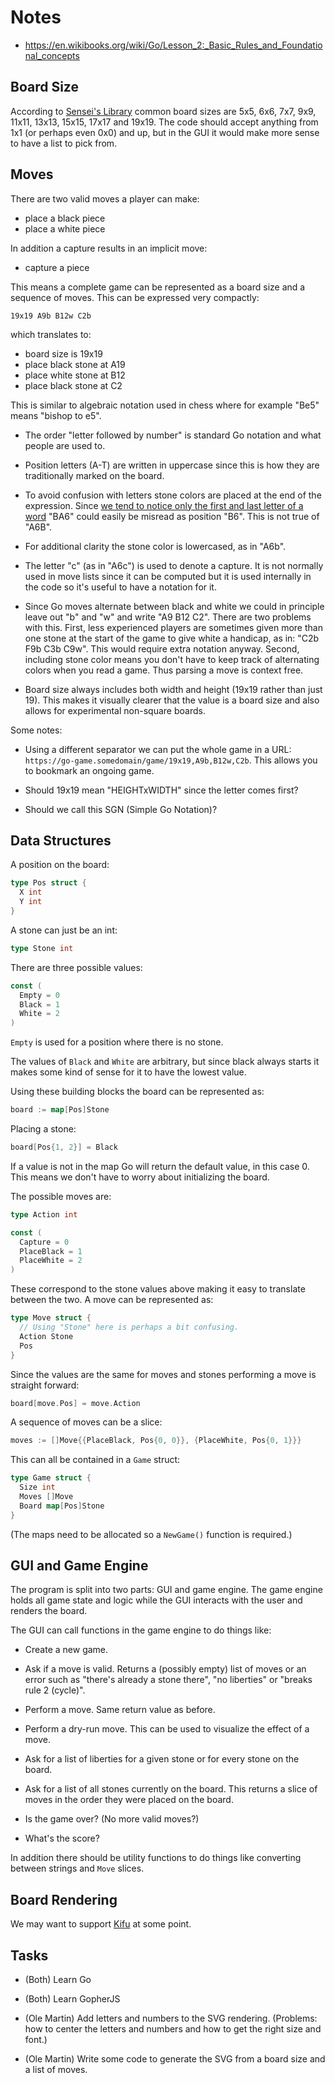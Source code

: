 # Notes

* https://en.wikibooks.org/wiki/Go/Lesson_2:_Basic_Rules_and_Foundational_concepts

## Board Size

According to [Sensei's Library](http://senseis.xmp.net/?DifferentSizedBoards)
common board sizes are 5x5, 6x6, 7x7, 9x9, 11x11, 13x13, 15x15, 17x17
and 19x19. The code should accept anything from 1x1 (or perhaps even
0x0) and up, but in the GUI it would make more sense to have a list to
pick from.


## Moves

There are two valid moves a player can make:

* place a black piece
* place a white piece

In addition a capture results in an implicit move:

* capture a piece

This means a complete game can be represented as a board size and a
sequence of moves. This can be expressed very compactly:

```
19x19 A9b B12w C2b
```

which translates to:

* board size is 19x19
* place black stone at A19
* place white stone at B12
* place black stone at C2

This is similar to algebraic notation used in chess where for example
"Be5" means "bishop to e5".

* The order "letter followed by number" is standard Go notation and
  what people are used to.

* Position letters (A-T) are written in uppercase since this is how
  they are traditionally marked on the board.

* To avoid confusion with letters stone colors are placed at the end
  of the expression. Since [we tend to notice only the first and last
  letter of a word](https://en.wikipedia.org/wiki/Typoglycemia) "BA6"
  could easily be misread as position "B6". This is not true of "A6B".

* For additional clarity the stone color is lowercased, as in "A6b".

* The letter "c" (as in "A6c") is used to denote a capture. It is not
  normally used in move lists since it can be computed but it is used
  internally in the code so it's useful to have a notation for it.

* Since Go moves alternate between black and white we could in
  principle leave out "b" and "w" and write "A9 B12 C2". There are two
  problems with this. First, less experienced players are sometimes
  given more than one stone at the start of the game to give white a
  handicap, as in: "C2b F9b C3b C9w". This would require extra
  notation anyway. Second, including stone color means you don't have
  to keep track of alternating colors when you read a game. Thus
  parsing a move is context free.

* Board size always includes both width and height (19x19 rather than
  just 19). This makes it visually clearer that the value is a board
  size and also allows for experimental non-square boards.

Some notes:

* Using a different separator we can put the whole game in a URL:
  `https://go-game.somedomain/game/19x19,A9b,B12w,C2b`. This allows
  you to bookmark an ongoing game.

* Should 19x19 mean "HEIGHTxWIDTH" since the letter comes first?

* Should we call this SGN (Simple Go Notation)?


## Data Structures

A position on the board:

```go
type Pos struct {
  X int
  Y int
}
```

A stone can just be an int:

```go
type Stone int
```

There are three possible values:

```go
const (
  Empty = 0
  Black = 1
  White = 2
)
```

`Empty` is used for a position where there is no stone.

The values of `Black` and `White` are arbitrary, but since black always starts
it makes some kind of sense for it to have the lowest value.

Using these building blocks the board can be represented as:

```go
board := map[Pos]Stone
```

Placing a stone:

```go
board[Pos{1, 2}] = Black
```

If a value is not in the map Go will return the default value, in this case 0.
This means we don't have to worry about initializing the board.

The possible moves are:

```go
type Action int

const (
  Capture = 0
  PlaceBlack = 1
  PlaceWhite = 2
)
```

These correspond to the stone values above making it easy to translate between
the two. A move can be represented as:

```go
type Move struct {
  // Using "Stone" here is perhaps a bit confusing.
  Action Stone
  Pos
}
```

Since the values are the same for moves and stones performing a move is
straight forward:

```go
board[move.Pos] = move.Action
```

A sequence of moves can be a slice:

```go
moves := []Move{{PlaceBlack, Pos{0, 0}}, {PlaceWhite, Pos{0, 1}}}
```

This can all be contained in a `Game` struct:

```go
type Game struct {
  Size int
  Moves []Move
  Board map[Pos]Stone
}
```

(The maps need to be allocated so a `NewGame()` function is required.)


## GUI and Game Engine

The program is split into two parts: GUI and game engine. The game engine holds
all game state and logic while the GUI interacts with the user and renders the
board.

The GUI can call functions in the game engine to do things like:

* Create a new game.

* Ask if a move is valid. Returns a (possibly empty) list of moves or an error
  such as "there's already a stone there", "no liberties" or "breaks rule 2
  (cycle)".

* Perform a move. Same return value as before.

* Perform a dry-run move. This can be used to visualize the effect of a move.

* Ask for a list of liberties for a given stone or for every stone on the board.

* Ask for a list of all stones currently on the board. This returns a
  slice of moves in the order they were placed on the board.

* Is the game over? (No more valid moves?)

* What's the score?

In addition there should be utility functions to do things like converting
between strings and `Move` slices.


## Board Rendering

We may want to support [Kifu](https://en.wikipedia.org/wiki/Kifu) at
some point.


## Tasks

* (Both) Learn Go

* (Both) Learn GopherJS

* (Ole Martin) Add letters and numbers to the SVG rendering. (Problems: how to
  center the letters and numbers and how to get the right size and font.)

* (Ole Martin) Write some code to generate the SVG from a board size and a list of moves.
